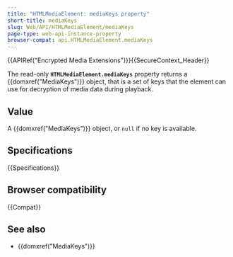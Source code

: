 ```yaml
---
title: "HTMLMediaElement: mediaKeys property"
short-title: mediaKeys
slug: Web/API/HTMLMediaElement/mediaKeys
page-type: web-api-instance-property
browser-compat: api.HTMLMediaElement.mediaKeys
---
```


{{APIRef("Encrypted Media Extensions")}}{{SecureContext_Header}}

The read-only **`HTMLMediaElement.mediaKeys`** property returns a {{domxref("MediaKeys")}} object, that is a set of keys that the element can use for decryption of media data during playback.

## Value

A {{domxref("MediaKeys")}} object, or `null` if no key is available.

## Specifications

{{Specifications}}

## Browser compatibility

{{Compat}}

## See also

- {{domxref("MediaKeys")}}
